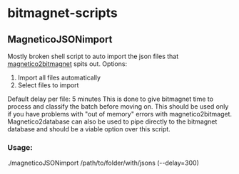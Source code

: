 # bitmagnet-scripts

## MagneticoJSONimport

Mostly broken shell script to auto import the json files that [magnetico2bitmagnet](https://github.com/DyonR/magnetico2bitmagnet/tree/main/magnetico2bitmagnet) spits out. 
Options:
1. Import all files automatically
2. Select files to import

Default delay per file: 5 minutes
This is done to give bitmagnet time to process and classify the batch before moving on. This should be used only if you have problems with "out of memory" errors with magnetico2bitmaget. Magnetico2database can also be used to pipe directly to the bitmagnet database and should be a viable option over this script. 
### Usage:
./magneticoJSONimport /path/to/folder/with/jsons (--delay=300)
